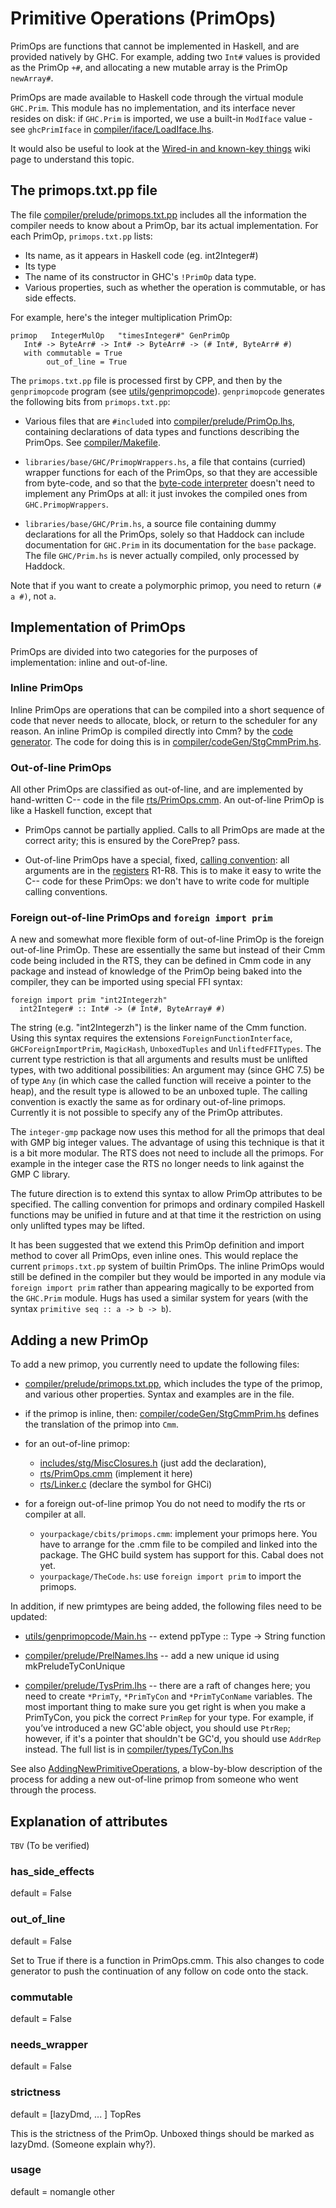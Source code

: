 


# Primitive Operations (PrimOps)



PrimOps are functions that cannot be implemented in Haskell, and are provided natively by GHC.  For example, adding two `Int#` values is provided as the PrimOp `+#`, and allocating a new mutable array is the PrimOp `newArray#`.



PrimOps are made available to Haskell code through the virtual module `GHC.Prim`.  This module has no implementation, and its interface never resides on disk: if `GHC.Prim` is imported, we use a built-in `ModIface` value - see `ghcPrimIface` in [compiler/iface/LoadIface.lhs](/trac/ghc/browser/ghc/compiler/iface/LoadIface.lhs).



It would also be useful to look at the [Wired-in and known-key things](commentary/compiler/wired-in) wiki page to understand this topic.


## The primops.txt.pp file



The file [compiler/prelude/primops.txt.pp](/trac/ghc/browser/ghc/compiler/prelude/primops.txt.pp) includes all the information the compiler needs to know about a PrimOp, bar its actual implementation.  For each PrimOp, `primops.txt.pp` lists:


- Its name, as it appears in Haskell code (eg. int2Integer\#)
- Its type
- The name of its constructor in GHC's `!PrimOp` data type.
- Various properties, such as whether the operation is commutable, or has side effects.


For example, here's the integer multiplication PrimOp:


```wiki
primop   IntegerMulOp   "timesInteger#" GenPrimOp   
   Int# -> ByteArr# -> Int# -> ByteArr# -> (# Int#, ByteArr# #)
   with commutable = True
        out_of_line = True
```


The `primops.txt.pp` file is processed first by CPP, and then by the `genprimopcode` program (see [utils/genprimopcode](/trac/ghc/browser/ghc/utils/genprimopcode)).  `genprimopcode` generates the following bits from `primops.txt.pp`:


- Various files that are `#include`d into [compiler/prelude/PrimOp.lhs](/trac/ghc/browser/ghc/compiler/prelude/PrimOp.lhs),
  containing declarations of data types and functions describing the PrimOps.  See
  [compiler/Makefile](/trac/ghc/browser/ghc/compiler/Makefile).

- `libraries/base/GHC/PrimopWrappers.hs`, a file that contains (curried) wrapper
  functions for each of the PrimOps, so that they are accessible from byte-code, and
  so that the [byte-code interpreter](commentary/rts/interpreter) doesn't need to implement any PrimOps at all: it
  just invokes the compiled ones from `GHC.PrimopWrappers`.

- `libraries/base/GHC/Prim.hs`, a source file containing dummy declarations for
  all the PrimOps, solely so that Haddock can include documentation for `GHC.Prim`
  in its documentation for the `base` package.  The file `GHC/Prim.hs` is never
  actually compiled, only processed by Haddock.


Note that if you want to create a polymorphic primop, you need to return `(# a #)`, not `a`.


## Implementation of PrimOps



PrimOps are divided into two categories for the purposes of implementation: inline and out-of-line.


### Inline PrimOps



Inline PrimOps are operations that can be compiled into a short sequence of code that never needs to allocate, block, or return to the scheduler for any reason.  An inline PrimOp is compiled directly into Cmm? by the [code generator](commentary/compiler/code-gen).  The code for doing this is in [compiler/codeGen/StgCmmPrim.hs](/trac/ghc/browser/ghc/compiler/codeGen/StgCmmPrim.hs).


### Out-of-line PrimOps



All other PrimOps are classified as out-of-line, and are implemented by hand-written C-- code in the file [rts/PrimOps.cmm](/trac/ghc/browser/ghc/rts/PrimOps.cmm).  An out-of-line PrimOp is like a Haskell function, except that


- PrimOps cannot be partially applied.  Calls to all PrimOps are made at the correct arity; this is ensured by 
  the CorePrep? pass.

- Out-of-line PrimOps have a special, fixed, [calling convention](commentary/rts/haskell-execution#calling-convention):
  all arguments
  are in the [registers](commentary/rts/haskell-execution#registers) R1-R8.  This is to make it easy to write the
  C-- code for these PrimOps: we don't have to write code for multiple calling conventions.

### Foreign out-of-line PrimOps and `foreign import prim`



A new and somewhat more flexible form of out-of-line PrimOp is the foreign out-of-line PrimOp. These are essentially the same but instead of their Cmm code being included in the RTS, they can be defined in Cmm code in any package and instead of knowledge of the PrimOp being baked into the compiler, they can be imported using special FFI syntax:


```wiki
foreign import prim "int2Integerzh"
  int2Integer# :: Int# -> (# Int#, ByteArray# #)
```


The string (e.g. "int2Integerzh") is the linker name of the Cmm function. Using this syntax requires the extensions `ForeignFunctionInterface`, `GHCForeignImportPrim`, `MagicHash`, `UnboxedTuples` and `UnliftedFFITypes`. The current type restriction is that all arguments and results must be unlifted types, with two additional possibilities: An argument may (since GHC 7.5) be of type `Any` (in which case the called function will receive a pointer to the heap), and the result type is allowed to be an unboxed tuple. The calling convention is exactly the same as for ordinary out-of-line primops. Currently it is not possible to specify any of the PrimOp attributes.



The `integer-gmp` package now uses this method for all the primops that deal with GMP big integer values. The advantage of using this technique is that it is a bit more modular. The RTS does not need to include all the primops. For example in the integer case the RTS no longer needs to link against the GMP C library.



The future direction is to extend this syntax to allow PrimOp attributes to be specified. The calling convention for primops and ordinary compiled Haskell functions may be unified in future and at that time it the restriction on using only unlifted types may be lifted.



It has been suggested that we extend this PrimOp definition and import method to cover all PrimOps, even inline ones. This would replace the current `primops.txt.pp` system of builtin PrimOps. The inline PrimOps would still be defined in the compiler but they would be imported in any module via `foreign import prim` rather than appearing magically to be exported from the `GHC.Prim` module. Hugs has used a similar system for years (with the syntax `primitive seq :: a -> b -> b`).


## Adding a new PrimOp



To add a new primop, you currently need to update the following files:


- [compiler/prelude/primops.txt.pp](/trac/ghc/browser/ghc/compiler/prelude/primops.txt.pp), which includes the
  type of the primop, and various other properties.  Syntax and
  examples are in the file.

- if the primop is inline, then:
  [compiler/codeGen/StgCmmPrim.hs](/trac/ghc/browser/ghc/compiler/codeGen/StgCmmPrim.hs) defines the translation of
  the primop into `Cmm`.


                


- for an out-of-line primop:

  - [includes/stg/MiscClosures.h](/trac/ghc/browser/ghc/includes/stg/MiscClosures.h) (just add the declaration),
  - [rts/PrimOps.cmm](/trac/ghc/browser/ghc/rts/PrimOps.cmm) (implement it here)
  - [rts/Linker.c](/trac/ghc/browser/ghc/rts/Linker.c) (declare the symbol for GHCi)

- for a foreign out-of-line primop You do not need to modify the rts or compiler at all.

  - `yourpackage/cbits/primops.cmm`: implement your primops here. You have to arrange for the .cmm file to be compiled and linked into the package. The GHC build system has support for this. Cabal does not yet.
  - `yourpackage/TheCode.hs`: use `foreign import prim` to import the primops.


In addition, if new primtypes are being added, the following files need to be updated:


- [utils/genprimopcode/Main.hs](/trac/ghc/browser/ghc/utils/genprimopcode/Main.hs) -- extend ppType :: Type -\> String function


  


- [compiler/prelude/PrelNames.lhs](/trac/ghc/browser/ghc/compiler/prelude/PrelNames.lhs) -- add a new unique id using mkPreludeTyConUnique

- [compiler/prelude/TysPrim.lhs](/trac/ghc/browser/ghc/compiler/prelude/TysPrim.lhs) -- there are a raft of changes here; you need to create `*PrimTy`, `*PrimTyCon` and  `*PrimTyConName` variables. The most important thing to make sure you get right is when you make a PrimTyCon, you pick the correct `PrimRep` for your type.  For example, if you’ve introduced a new GC'able object, you should use `PtrRep`; however, if it's a pointer that shouldn't be GC'd, you should use `AddrRep` instead.  The full list is in [compiler/types/TyCon.lhs](/trac/ghc/browser/ghc/compiler/types/TyCon.lhs)


See also [AddingNewPrimitiveOperations](adding-new-primitive-operations), a blow-by-blow description of the process for adding a new out-of-line primop from someone who went through the process.


## Explanation of attributes



`TBV` (To be verified)


### has\_side\_effects



default = False


### out\_of\_line



default = False



Set to True if there is a function in PrimOps.cmm. This also changes to code generator to push the continuation
of any follow on code onto the stack.


### commutable



default = False


### needs\_wrapper



default = False


### strictness



default = \[lazyDmd, ... \] TopRes



This is the strictness of the PrimOp. Unboxed things should be marked as lazyDmd. (Someone explain why?).


### usage



default = nomangle other


